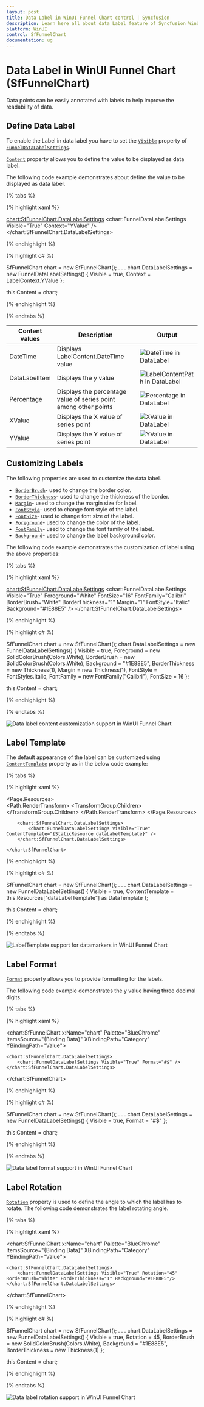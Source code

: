 ```yaml
---
layout: post
title: Data Label in WinUI Funnel Chart control | Syncfusion
description: Learn here all about data Label feature of Syncfusion WinUI Funnel Chart(SfFunnelChart) and more easily annotated with labels support.
platform: WinUI
control: SfFunnelChart
documentation: ug
---
```


# Data Label in WinUI Funnel Chart (SfFunnelChart)

Data points can be easily annotated with labels to help improve the readability of data. 

## Define Data Label 

To enable the Label in data label you have to set the [`Visible`]() property of [`FunnelDataLabelSettings`](). 

[`Content`]() property allows you to define the value to be displayed as data label.

The following code example demonstrates about define the value to be displayed as data label.

{% tabs %}

{% highlight xaml %}

<chart:SfFunnelChart.DataLabelSettings>
    <chart:FunnelDataLabelSettings Visible="True" Context="YValue" />
</chart:SfFunnelChart.DataLabelSettings>

{% endhighlight %}

{% highlight c# %}
        
SfFunnelChart chart = new SfFunnelChart();
. . . 
chart.DataLabelSettings = new FunnelDataLabelSettings() 
{ 
    Visible = true, 
    Context = LabelContext.YValue 
};

this.Content = chart;

{% endhighlight %}

{% endtabs %}

| Content values | Description | Output |
|---|--|---|
| DateTime | Displays LabelContent.DateTime value | ![ DateTime in DataLabel](Data-label_images/WinUI_Funnel_chart_labelcontent_datetime.png) |
|DataLabelItem | Displays the y value|![ LabelContentPath in DataLabel](Data-label_images/WinUI_Funnel_chart_labelcontent_datalabelitem.png)|
| Percentage | Displays the percentage value of series point among other points |![ Percentage in DataLabel](Data-label_images/WinUI_Funnel_chart_labelcontent_percentage.png) |
| XValue | Displays the X value of series point|![ XValue in DataLabel](Data-label_images/WinUI_Funnel_chart_labelcontent_xvalue.png) |
| YValue | Displays the Y value of series point| ![ YValue in DataLabel](Data-label_images/WinUI_Funnel_chart_labelcontent_yvalue.png) |

## Customizing Labels

The following properties are used to customize the data label.

* [`BorderBrush`]()- used to change the border color.
* [`BorderThickness`]()- used to change the thickness of the border.
* [`Margin`]()- used to change the margin size for label.
* [`FontStyle`]()-  used to change font style of the label.
* [`FontSize`]()-  used to change font size of the label.
* [`Foreground`]()- used to change the color of the label.
* [`FontFamily`]()-  used to change the font family of the label.
* [`Background`]()- used to change the label background color.

The following code example demonstrates the customization of label using the above properties:

{% tabs %}

{% highlight xaml %}

<chart:SfFunnelChart.DataLabelSettings>
    <chart:FunnelDataLabelSettings Visible="True" Foreground="White" FontSize="16" FontFamily="Calibri" BorderBrush="White" BorderThickness="1" Margin="1" FontStyle="Italic" Background="#1E88E5" />
</chart:SfFunnelChart.DataLabelSettings>

{% endhighlight %}

{% highlight c# %}

SfFunnelChart chart = new SfFunnelChart();
chart.DataLabelSettings = new FunnelDataLabelSettings() 
{ 
    Visible = true, 
    Foreground = new SolidColorBrush(Colors.White),
    BorderBrush = new SolidColorBrush(Colors.White),
    Background = "#1E88E5",
    BorderThickness = new Thickness(1),
    Margin = new Thickness(1),
    FontStyle = FontStyles.Italic,
    FontFamily = new FontFamily("Calibri"),
    FontSize = 16
};

this.Content = chart;

{% endhighlight %}

{% endtabs %}

![Data label content customization support in WinUI Funnel Chart](Data-label_images/WinUI_Funnel_chart_custom_Label.png)

## Label Template

The default appearance of the label can be customized using [`ContentTemplate`]() property as in the below code example:

{% tabs %}

{% highlight xaml %}

<Page.Resources>
    <DataTemplate x:Key="dataLabelTemplate">
        <StackPanel Orientation="Vertical">               
            <Path Grid.Row="0"  Stretch="Uniform" Fill="LightGreen"                              
                       Width="15" Height="15" Margin="0,0,0,0"                              
                       RenderTransformOrigin="0.5,0.5"
                       Data="M22.5,15.8899993896484L37.5,                                
                       30.8899993896484 7.5,30.8899993896484 22.5,15.8899993896484z">
                <Path.RenderTransform>
                    <TransformGroup>
                        <TransformGroup.Children>
                            <RotateTransform Angle="0" />
                            <ScaleTransform ScaleX="1" ScaleY="1" />
                        </TransformGroup.Children>
                    </TransformGroup>
                </Path.RenderTransform>
            </Path>
            <TextBlock Grid.Row="1" Text="{Binding}" FontSize="11" Foreground="White"></TextBlock>
        </StackPanel>
    </DataTemplate>
</Page.Resources>

<Grid>
   <chart:SfFunnelChart x:Name="chart" 
                Palette="BlueChrome" 
                ItemsSource="{Binding Data}" 
                XBindingPath="Category"
                YBindingPath="Value">

        <chart:SfFunnelChart.DataLabelSettings>
            <chart:FunnelDataLabelSettings Visible="True" ContentTemplate="{StaticResource dataLabelTemplate}" />
        </chart:SfFunnelChart.DataLabelSettings>

    </chart:SfFunnelChart>
</Grid>

{% endhighlight %}

{% highlight c# %}

SfFunnelChart chart = new SfFunnelChart();
. . . 
chart.DataLabelSettings = new FunnelDataLabelSettings() 
{ 
    Visible = true, 
    ContentTemplate = this.Resources["dataLabelTemplate"] as DataTemplate
};

this.Content = chart;

{% endhighlight %}

{% endtabs %}

![LabelTemplate support for datamarkers in WinUI Funnel Chart](Data-label_images/WinUI_Funnel_chart_data_labeltemplate.png)

## Label Format

[`Format`]() property allows you to provide formatting for the labels.

The following code example demonstrates the y value having three decimal digits.

{% tabs %}

{% highlight xaml %}

<chart:SfFunnelChart x:Name="chart" 
                Palette="BlueChrome" 
                ItemsSource="{Binding Data}" 
                XBindingPath="Category"
                YBindingPath="Value">

    <chart:SfFunnelChart.DataLabelSettings>
        <chart:FunnelDataLabelSettings Visible="True" Format="#$" />
    </chart:SfFunnelChart.DataLabelSettings>

</chart:SfFunnelChart>

{% endhighlight %}

{% highlight c# %}

SfFunnelChart chart = new SfFunnelChart();
. . . 
chart.DataLabelSettings = new FunnelDataLabelSettings() 
{ 
    Visible = true, 
    Format = "#$"
};

this.Content = chart;

{% endhighlight %}

{% endtabs %}

![Data label format support in WinUI Funnel Chart](Data-label_images/WinUI_Funnel_chart_data_labelformat.png)

## Label Rotation

[`Rotation`]() property is used to define the angle to which the label has to rotate. The following code demonstrates the label rotating angle.

{% tabs %}

{% highlight xaml %}

<chart:SfFunnelChart x:Name="chart" 
                Palette="BlueChrome" 
                ItemsSource="{Binding Data}" 
                XBindingPath="Category"
                YBindingPath="Value">

    <chart:SfFunnelChart.DataLabelSettings>
        <chart:FunnelDataLabelSettings Visible="True" Rotation="45" BorderBrush="White" BorderThickness="1" Background="#1E88E5"/>
    </chart:SfFunnelChart.DataLabelSettings>

</chart:SfFunnelChart>

{% endhighlight %}

{% highlight c# %}

SfFunnelChart chart = new SfFunnelChart();
. . . 
chart.DataLabelSettings = new FunnelDataLabelSettings() 
{ 
    Visible = true, 
    Rotation = 45,
    BorderBrush = new SolidColorBrush(Colors.White),
    Background = "#1E88E5",
    BorderThickness = new Thickness(1)
};

this.Content = chart;

{% endhighlight %}

{% endtabs %}

![Data label rotation support in WinUI Funnel Chart](Data-label_images/WinUI_Funnel_chart_data_label_rotation.png)
